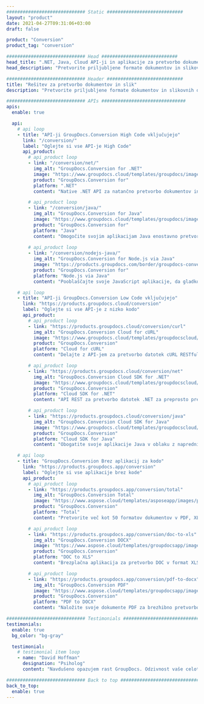 ```yaml
---
############################# Static ############################
layout: "product"
date: 2021-04-27T09:31:06+03:00
draft: false

product: "Conversion"
product_tag: "conversion"

############################# Head ############################
head_title: ".NET, Java, Cloud API-ji in aplikacije za pretvorbo dokumentov GroupDocs"
head_description: "Pretvorite priljubljene formate dokumentov in slikovnih datotek na katero koli platformo z rešitvami, ki temeljijo na aplikacijah in API-jih."

############################# Header ############################
title: "Rešitev za pretvorbo dokumentov in slik"
description: "Pretvorite priljubljene formate dokumentov in slikovnih datotek na katero koli platformo z rešitvami, ki temeljijo na aplikacijah in API-jih."

############################# APIs ###############################
apis:
  enable: true

  api:
    # api loop
    - title: "API-ji GroupDocs.Conversion High Code vključujejo"
      link: "/conversion/"
      label: "Oglejte si vse API-je High Code"
      api_product:
        # api_product loop
        - link: "/conversion/net/"
          img_alt: "GroupDocs.Conversion for .NET"
          image: "https://www.groupdocs.cloud/templates/groupdocs/images/product-logos/groupdocs-conversion-net.png"
          product: "GroupDocs.Conversion for"
          platform: ".NET"
          content: "Native .NET API za natančno pretvorbo dokumentov in formatov slikovnih datotek v vseh vrstah aplikacij .NET. Podpira dodajanje slikovnih vodnih žigov med pretvorbo."

        # api_product loop
        - link: "/conversion/java/"
          img_alt: "GroupDocs.Conversion for Java"
          image: "https://www.groupdocs.cloud/templates/groupdocs/images/product-logos/groupdocs-conversion-java.png"
          product: "GroupDocs.Conversion for"
          platform: "Java"
          content: "Omogočite svojim aplikacijam Java enostavno pretvorbo med vsemi industrijskimi standardnimi formati dokumentov, vključno z Microsoft Office, PDF, HTML, slikami in številnimi drugimi."
        
        # api_product loop
        - link: "/conversion/nodejs-java/"
          img_alt: "GroupDocs.Conversion for Node.js via Java"
          image: "https://products.groupdocs.com/border/groupdocs-conversion-nodejs-java.svg"
          product: "GroupDocs.Conversion for"
          platform: "Node.js via Java"
          content: "Pooblaščajte svoje JavaScript aplikacije, da gladko obvladujejo pretvorbe med vsemi glavnimi formati dokumentov, kot so Microsoft Office, PDF, HTML, slike in več."

    # api loop
    - title: "API-ji GroupDocs.Conversion Low Code vključujejo"
      link: "https://products.groupdocs.cloud/conversion"
      label: "Oglejte si vse API-je z nizko kodo"
      api_product:
        # api_product loop
        - link: "https://products.groupdocs.cloud/conversion/curl"
          img_alt: "GroupDocs.Conversion Cloud for cURL"
          image: "https://www.groupdocs.cloud/templates/groupdocscloud/images/sdk/272x272/groupdocs_conversion-for-curl.png"
          product: "GroupDocs.Conversion"
          platform: "Cloud for cURL"
          content: "Delajte z API-jem za pretvorbo datotek cURL RESTful za preprosto pretvorbo datotek Microsoft Office, PDF, e-pošte, Project, HTML in drugih običajnih formatov datotek v vaših aplikacijah."

        # api_product loop
        - link: "https://products.groupdocs.cloud/conversion/net"
          img_alt: "GroupDocs.Conversion Cloud SDK for .NET"
          image: "https://www.groupdocs.cloud/templates/groupdocscloud/images/sdk/272x272/groupdocs_conversion-for-net.png"
          product: "GroupDocs.Conversion"
          platform: "Cloud SDK for .NET"
          content: "API REST za pretvorbo datotek .NET za preprosto pretvorbo Microsoft Office, PDF, e-pošte, Project, HTML in drugih običajnih formatov datotek na kateri koli platformi z uporabo Cloud SDK."

        # api_product loop
        - link: "https://products.groupdocs.cloud/conversion/java"
          img_alt: "GroupDocs.Conversion Cloud SDK for Java"
          image: "https://www.groupdocs.cloud/templates/groupdocscloud/images/sdk/272x272/groupdocs_conversion-for-java.png"
          product: "GroupDocs.Conversion"
          platform: "Cloud SDK for Java"
          content: "Obogatite svoje aplikacije Java v oblaku z naprednimi funkcijami za pretvorbo dokumentov na kateri koli platformi, ki lahko kliče API-je REST."

    # api loop
    - title: "GroupDocs.Conversion Brez aplikacij za kodo"
      link: "https://products.groupdocs.app/conversion"
      label: "Oglejte si vse aplikacije brez kode"
      api_product:
        # api_product loop
        - link: "https://products.groupdocs.app/conversion/total"
          img_alt: "GroupDocs.Conversion Total"
          image: "https://www.aspose.cloud/templates/asposeapp/images/products/logo/aspose_conversion-app.png"
          product: "GroupDocs.Conversion"
          platform: "Total"
          content: "Pretvorite več kot 50 formatov dokumentov v PDF, XLSX, DOCX, XPS, HTML in druge."

        # api_product loop
        - link: "https://products.groupdocs.app/conversion/doc-to-xls"
          img_alt: "GroupDocs.Conversion DOCX"
          image: "https://www.aspose.cloud/templates/groupdocsapp/images/products/logo/groupdocs_words-app.png"
          product: "GroupDocs.Conversion"
          platform: "DOC to XLS"
          content: "Brezplačna aplikacija za pretvorbo DOC v format XLS iz katerega koli spletnega brskalnika."

        # api_product loop
        - link: "https://products.groupdocs.app/conversion/pdf-to-docx"
          img_alt: "GroupDocs.Conversion PDF"
          image: "https://www.aspose.cloud/templates/groupdocsapp/images/products/logo/groupdocs_pdf-app.png"
          product: "GroupDocs.Conversion"
          platform: "PDF to DOCX"
          content: "Naložite svoje dokumente PDF za brezhibno pretvorbo v format Word (DOCX)."

############################# Testimonials ###############################
testimonials:
  enable: true
  bg_color: "bg-gray"

  testimonial:
    # testimonial item loop
    - name: "David Hoffman"
      designation: "Psiholog"
      content: "Navdušeno opazujem rast GroupDocs. Odzivnost vaše celotne ekipe mi je zelo pomagala, ko se pogovarjam z nekom v GroupDocs, lahko zagotovim, da me nekdo posluša in skrbi za dogajanje."

############################# Back to top ###############################
back_to_top:
  enable: true
---
```

